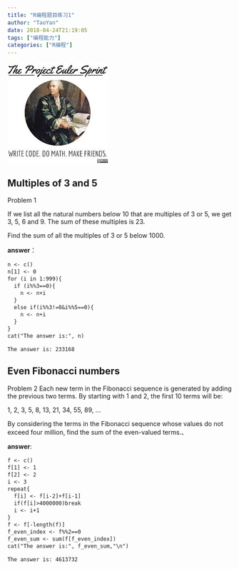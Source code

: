 ```yaml
---
title: "R编程题目练习1"
author: "TaoYan"
date: 2018-04-24T21:19:05
tags: ["编程能力"]
categories: ["R编程"]
---
```


![mark](https://github.com/YTLogos/Pic_blog/blob/master/8DLlfLA4dc.png?raw=true)

<!--more-->

## Multiples of 3 and 5
Problem 1 

If we list all the natural numbers below 10 that are multiples of 3 or 5, we get 3, 5, 6 and 9. The sum of these multiples is 23.

Find the sum of all the multiples of 3 or 5 below 1000.

**answer**：

```
n <- c()
n[1] <- 0
for (i in 1:999){
  if (i%%3==0){
    n <- n+i
  }
  else if(i%%3!=0&i%%5==0){
    n <- n+i
  }
}
cat("The answer is:", n)
```
```
The answer is: 233168
```


## Even Fibonacci numbers
Problem 2 
Each new term in the Fibonacci sequence is generated by adding the previous two terms. By starting with 1 and 2, the first 10 terms will be:

1, 2, 3, 5, 8, 13, 21, 34, 55, 89, ...

By considering the terms in the Fibonacci sequence whose values do not exceed four million, find the sum of the even-valued terms.、

**answer**:

```
f <- c()
f[1] <- 1
f[2] <- 2
i <- 3
repeat{
  f[i] <- f[i-2]+f[i-1]
  if(f[i]>4000000)break
  i <- i+1
}
f <- f[-length(f)]
f_even_index <- f%%2==0
f_even_sum <- sum(f[f_even_index])
cat("The answer is:", f_even_sum,"\n")
```
```
The answer is: 4613732
```

